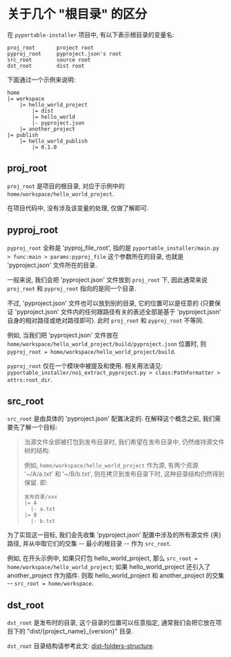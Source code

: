 # 关于几个 "根目录" 的区分

在 `pyportable-installer` 项目中, 有以下表示根目录的变量名:

```
proj_root       project root
pyproj_root     pyproject.json's root
src_root        source root
dst_root        dist root
```

下面通过一个示例来说明:

```
home
|= workspace
    |= hello_world_project
        |= dist
        |= hello_world
        |- pyproject.json
    |= another_project
|= publish
    |= hello_world_publish
        |= 0.1.0
```

## proj_root

`proj_root` 是项目的根目录, 对应于示例中的 `home/workspace/hello_world_project`.

在项目代码中, 没有涉及该变量的处理, 仅做了解即可.

## pyproj_root

`pyproj_root` 全称是 'pyproj_file_root', 指的是 `pyportable_installer/main.py > func:main > params:pyproj_file` 这个参数所在的目录, 也就是 'pyproject.json' 文件所在的目录.

一般来说, 我们会把 'pyproject.json' 文件放到 `proj_root` 下, 因此通常来说 `proj_root` 和 `pyproj_root` 指向的是同一个目录.

不过, 'pyproject.json' 文件也可以放到别的目录, 它的位置可以是任意的 (只要保证 'pyproject.json' 文件内的任何跟路径有关的表述全部是基于 'pyproject.json' 自身的相对路径或绝对路径即可). 此时 `proj_root` 和 `pyproj_root` 不等同.

例如, 当我们把 'pyproject.json' 文件放在 `home/workspace/hello_world_project/build/pyproject.json` 位置时, 则 `pyproj_root = home/workspace/hello_world_project/build`.

`pyproj_root` 仅在一个模块中被提及和使用. 相关用法请见: `pyportable_installer/no1_extract_pyproject.py > class:PathFormatter > attrs:root_dir`.

## src_root

`src_root` 是由具体的 'pyproject.json' 配置决定的. 在解释这个概念之前, 我们需要先了解一个目标:

> 当源文件全部被打包到发布目录时, 我们希望在发布目录中, 仍然维持源文件树的结构.
> 
> 例如, `home/workspace/hello_world_project` 作为源, 有两个资源 '~/A/a.txt' 和 '~/B/b.txt', 则在拷贝到发布目录下时, 这种目录结构仍然得到保留. 即:
> 
> ```
> 发布目录/xxx
> |= A
>   |- a.txt
> |= B
>   |- b.txt
> ```

为了实现这一目标, 我们会先收集 'pyproject.json' 配置中涉及的所有源文件 (夹) 路径, 并从中取它们的交集 -- 最小的根目录 -- 作为 `src_root`.

例如, 在开头示例中, 如果只打包 hello_world_project, 那么 `src_root = home/workspace/hello_world_project`; 如果 hello_world_project 还引入了 another_project 作为插件. 则取 hello_world_project 和 another_project 的交集 -- `src_root = home/workspace`.

## dst_root

`dst_root` 是发布时的目录, 这个目录的位置可以任意指定, 通常我们会把它放在项目下的 "dist/{project_name}_{version}" 目录.

`dst_root` 目录结构请参考此文: [dist-folders-structure](./dist-folders-structure.md).
